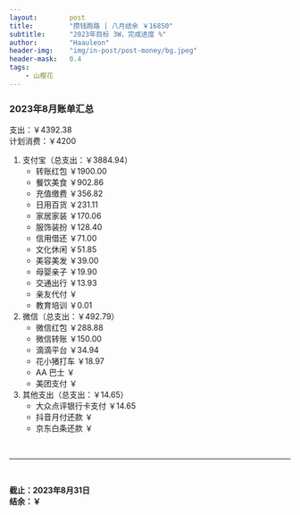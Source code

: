 ```yaml
---
layout:        post
title:         "攒钱跑路 | 八月结余 ￥16850"
subtitle:      "2023年目标 3W，完成进度 %"
author:        "Haauleon"
header-img:    "img/in-post/post-money/bg.jpeg"
header-mask:   0.4
tags:
    - 山樱花
---
```


### 2023年8月账单汇总             
支出：￥4392.38                                           
计划消费：￥4200        

1. 支付宝（总支出：￥3884.94）   
    - 转账红包 ￥1900.00   
    - 餐饮美食 ￥902.86          
    - 充值缴费 ￥356.82           
    - 日用百货 ￥231.11                     
    - 家居家装 ￥170.06       
    - 服饰装扮 ￥128.40                                      
    - 信用借还 ￥71.00        
    - 文化休闲 ￥51.85                  
    - 美容美发 ￥39.00        
    - 母婴亲子 ￥19.90             
    - 交通出行 ￥13.93                                  
    - 亲友代付 ￥         
    - 教育培训 ￥0.01        
2. 微信（总支出：￥492.79）      
    - 微信红包 ￥288.88      
    - 微信转账 ￥150.00    
    - 滴滴平台 ￥34.94              
    - 花小猪打车 ￥18.97                  
    - AA 巴士 ￥    
    - 美团支付 ￥       
3. 其他支出（总支出：￥14.65）     
    - 大众点评银行卡支付 ￥14.65                  
    - 抖音月付还款 ￥    
    - 京东白条还款 ￥   

<br>

---

<br>

**截止：2023年8月31日**      
**结余：￥**        